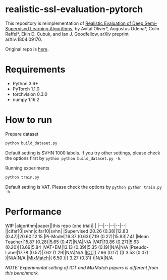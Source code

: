 # realistic-ssl-evaluation-pytorch
This repository is reimplementation of [Realistic Evaluation of Deep Semi-Supervised Learning Algorithms](https://arxiv.org/abs/1804.09170), by Avital Oliver*, Augustus Odena*, Colin Raffel*, Ekin D. Cubuk, and Ian J. Goodfellow, arXiv preprint arXiv:1804.09170.

Original repo is [here](https://github.com/brain-research/realistic-ssl-evaluation).

# Requirements
- Python 3.6+
- PyTorch 1.1.0
- torchvision 0.3.0
- numpy 1.16.2

# How to run
Prepare dataset

```python
python build_dataset.py
```

Default setting is SVHN 1000 labels. If you try other settings, please check the options first by ```python python build_dataset.py -h```.

Running experiments

```python
python train.py
```

Default setting is VAT. Please check the options by ```python python train.py -h```

# Performance
WIP
|algorithm|paper||this repo (one trial)| |
|--|--|--|--|--|
||cifar10|svhn|cifar10|svhn|
|Supervised|20.26 (0.38)|12.83 (0.47)|20.60|12.15
|Pi-Model|16.37 (0.63)|7.19 (0.27)|15.93|7.41
|Mean Teacher|15.87 (0.28)|5.65 (0.47)|N/A|N/A
|VAT|13.86 (0.27)|5.63 (0.20)|13.69|5.84
|VAT+EM|13.13 (0.39)|5.35 (0.19)|N/A|N/A
|Pseudo-Label|17.78 (0.57)|7.62 (1.29)|N/A|N/A
|[ICT](https://arxiv.org/abs/1903.03825)|( 7.66 (0.17) )|( 3.53 (0.07) )|N/A|N/A
|[MixMatch](https://arxiv.org/abs/1905.02249)|( 6.50 )|( 3.27 (0.31) )|N/A|N/A

*NOTE: Experimental setting of ICT and MixMatch papers is different from this benchmark.*
